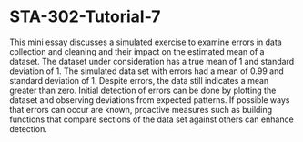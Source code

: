 # STA-302-Tutorial-7

This mini essay discusses a simulated exercise to examine errors in data collection and cleaning and their impact on the estimated mean of a dataset. The dataset under consideration has a true mean of 1 and standard deviation of 1. The simulated data set with errors had a mean of 0.99 and standard deviation of 1. Despite errors, the data still indicates a mean greater than zero. Initial detection of errors can be done by plotting the dataset and observing deviations from expected patterns. If possible ways that errors can occur are known, proactive measures such as building functions that compare sections of the data set against others can enhance detection.
